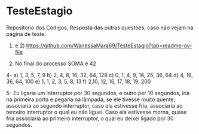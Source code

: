 # TesteEstagio
 Repositorio dos Códigos,
 Resposta das outras questôes, caso não vejam na página de teste: 
 1) e 2) https://github.com/WanessaMara69/TesteEstagio?tab=readme-ov-file

3) No final do processo SOMA é 42

4- a) 1, 3, 5, 7, 9
b) 2, 4, 8, 16, 32, 64, 128
c) 0, 1, 4, 9, 16, 25, 36, 64
d)  4, 16, 36, 64, 100
e) 1, 1, 2, 3, 5, 8, 13
f) 2,10, 12, 16, 17, 18, 19, 200

5- Eu ligaria um interruptor por 30 segundos, e outro por 10 segundos, iria na primeira porta e pegaria na lâmpada, se ele tivesse muito quente, associaria ao segundo interruptor, caso ela estivesse fria, associaria ao terceiro interruptor o qual eu não liguei. Caso ela estivesse morna, quase fria associaria ao primeiro interruptor, o qual eu deixei ligado por 30 segundos. 
